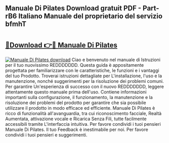 ## Manuale Di Pilates Download gratuit PDF - Part-rB6 Italiano Manuale del proprietario del servizio bfmhT

# <h2><a href="http://dfchw8y.blite.top/?on=Manuale+Di+Pilates">🔗Download 👉🔴 Manuale Di Pilates</a></h2>

[![Manuale Di Pilates download](https://i.imgur.com/lujVjoI.png)](http://dfchw8y.blite.top/?on=Manuale+Di+Pilates)
Ciao e benvenuto nel manuale di Istruzioni per il tuo nuovissimo REDDDDDDD. Questa guida è appositamente progettata per familiarizzare con le caratteristiche, le funzioni e i vantaggi del tuo Prodotto. Troverai istruzioni dettagliate per L'installazione, l'uso e la manutenzione, nonché suggerimenti per la risoluzione dei problemi comuni. Per garantire Un'esperienza di successo con il nuovo REDDDDDDD, leggere attentamente questo manuale prima dell'uso. Contiene informazioni importanti sulla configurazione, il funzionamento, la manutenzione e la risoluzione dei problemi del prodotto per garantire che sia possibile utilizzare il prodotto in modo efficace ed efficiente. Manuale Di Pilates è ricco di funzionalità all'avanguardia, tra cui riconoscimento facciale, Realtà Aumentata, attivazione vocale e Ricarica Senza Fili, tutte facilmente accessibili tramite L'interfaccia intuitiva. Per favore condividi i tuoi pensieri Manuale Di Pilates. Il tuo Feedback è inestimabile per noi. Per favore condividi i tuoi pensieri e suggerimenti.
